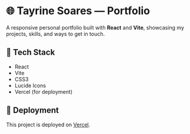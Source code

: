 # 🌐 Tayrine Soares — Portfolio

A responsive personal portfolio built with **React** and **Vite**, showcasing my projects, skills, and ways to get in touch.

## 🧰 Tech Stack

- React  
- Vite  
- CSS3  
- Lucide Icons  
- Vercel (for deployment)

## 🚀 Deployment

This project is deployed on [Vercel](https://vercel.com).

